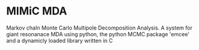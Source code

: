 # MIMiC MDA
Markov chaIn Monte Carlo Multipole Decomposition Analysis.  A system for giant
resonanace MDA using python, the python MCMC package 'emcee' and a dynamicly
loaded library written in C

